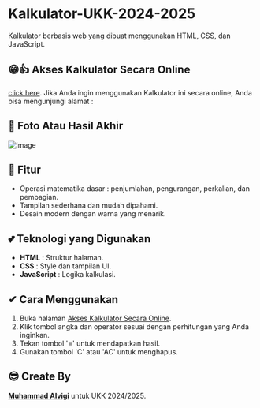 # Kalkulator-UKK-2024-2025
Kalkulator berbasis web yang dibuat menggunakan HTML, CSS, dan JavaScript.

## 😁👍 Akses Kalkulator Secara Online
[click here](https://muhammadalvigi.github.io/Kalkulator-UKK-2024-2025/).
Jika Anda ingin menggunakan Kalkulator ini secara online, Anda bisa mengunjungi alamat :
## 📸 Foto Atau Hasil Akhir
![image](https://github.com/user-attachments/assets/e0bd8182-1365-4e9d-9dd2-6b7f500d59b2)


## 💯 Fitur
- Operasi matematika dasar : penjumlahan, pengurangan, perkalian, dan pembagian.
- Tampilan sederhana dan mudah dipahami.
- Desain modern dengan warna yang menarik.

## 💕 Teknologi yang Digunakan
- **HTML** : Struktur halaman.
- **CSS** : Style dan tampilan UI.
- **JavaScript** : Logika kalkulasi.

## ✔ Cara Menggunakan
1. Buka halaman [Akses Kalkulator Secara Online](https://muhammadalvigi.github.io/Kalkulator-UKK-2024-2025/).
2. Klik tombol angka dan operator sesuai dengan perhitungan yang Anda inginkan.
3. Tekan tombol '=' untuk mendapatkan hasil.
4. Gunakan tombol 'C' atau 'AC' untuk menghapus.

## 😎 Create By
[**Muhammad Alvigi**](https://wa.me/085750097330) untuk UKK 2024/2025.
